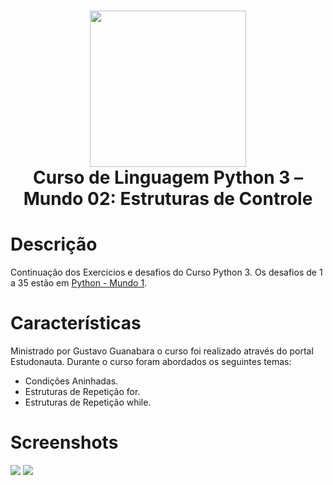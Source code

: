  <div align="center">
 <h1> <img src="https://upload.wikimedia.org/wikipedia/commons/thumb/c/c3/Python-logo-notext.svg/1869px-Python-logo-notext.svg.png" width="250px"><br/>Curso de Linguagem Python 3 – Mundo 02: Estruturas de Controle</h1>
     </div>


# Descrição
Continuação dos Exercicios e desafios do Curso Python 3. Os desafios de 1 a 35 estão em [Python - Mundo 1](https://github.com/byttencourt/Python-Mundo-1).

# Características
Ministrado por Gustavo Guanabara o curso foi realizado através do portal Estudonauta.
Durante o curso foram abordados os seguintes temas:
- Condições Aninhadas.
- Estruturas de Repetição for.
- Estruturas de Repetição while.


# Screenshots
 <img src="https://i.imgur.com/jAvEwm1.png"> <img src="https://i.imgur.com/P0KE8Od.png">
 <!--<img src="https://i.imgur.com/.png"> <img src="https://i.imgur.com/.png">
# Tech Used
 ![Python](https://img.shields.io/badge/python-3670A0?style=for-the-badge&logo=python&logoColor=ffdd54)
<!--       
# Mais detalhes:
100% Aproveitamento
<!-- 
![Badge em Desenvolvimento](http://img.shields.io/static/v1?label=curso&message=concluido&color=GREEN&style=for-the-badge)<br>
<!-- 
Ps: Agradecimento especial ao Gustavo Guanabara por compartilhar seu conhecimento e a maestria em Ensinar.      
<!-- </> with 💛 by readMD (https://readmd.itsvg.in) -->